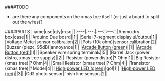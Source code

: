 ####TODO
- are there any components on the xmas tree itself (or just a board to split out the wires)?

####PARTS
|name|use|qty|misc|
|:----|:---:|:---:|:---:|
|Ammo dry box|case|1||
|Arduino Due board||1||
|Serial 7-segment display|ui/output|1||
|Voltage Meter|sensor calibration|2||
|Pots (10k ohm)|sensor calibration|2||
|Buzzer (piezo, 95dB)|annoyance|1||
|[Arcade Button (green)](https://www.sparkfun.com/products/9341)||1||
|[Arcade Button (red)](https://www.sparkfun.com/products/9336)||1||
|Speaker wire spring terminals||5||
|Barrel Jack (power distro, xmas tree supply)||2||
|Resistor (power distro)|? Ohm|1||
|Big Resistor (xmas tree)|? Ohm|4||
|Small Resistor (xmas tree)|? Ohm|4||
|Transistor (xmas tree)|? Model|4||
|[High-power LED (green)](https://www.sparkfun.com/products/retired/9636)|go!|1||
|[High-power LED (red)](https://www.sparkfun.com/products/retired/9634)||3||
|CdS photo sensor|finish line sensors|2||
